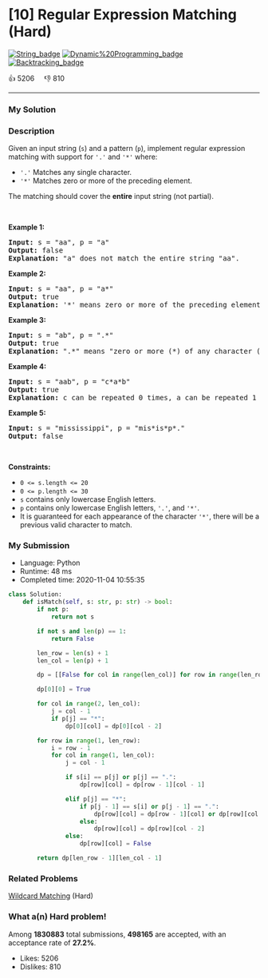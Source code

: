 # [10] Regular Expression Matching (Hard)

[![String_badge](https://img.shields.io/badge/topic-String-green.svg)](https://leetcode.com/problems/regular-expression-matching/)  [![Dynamic%20Programming_badge](https://img.shields.io/badge/topic-Dynamic%20Programming-green.svg)](https://leetcode.com/problems/regular-expression-matching/)  [![Backtracking_badge](https://img.shields.io/badge/topic-Backtracking-green.svg)](https://leetcode.com/problems/regular-expression-matching/) 

:+1: 5206 &nbsp; &nbsp; :thumbsdown: 810

---

### My Solution


### Description
<p>Given an input string (<code>s</code>) and a pattern (<code>p</code>), implement regular expression matching with support for <code>&#39;.&#39;</code> and <code>&#39;*&#39;</code> where:<code>&nbsp;</code></p>

<ul>
	<li><code>&#39;.&#39;</code> Matches any single character.​​​​</li>
	<li><code>&#39;*&#39;</code> Matches zero or more of the preceding element.</li>
</ul>

<p>The matching should cover the <strong>entire</strong> input string (not partial).</p>

<p>&nbsp;</p>
<p><strong>Example 1:</strong></p>

<pre>
<strong>Input:</strong> s = &quot;aa&quot;, p = &quot;a&quot;
<strong>Output:</strong> false
<strong>Explanation:</strong> &quot;a&quot; does not match the entire string &quot;aa&quot;.
</pre>

<p><strong>Example 2:</strong></p>

<pre>
<strong>Input:</strong> s = &quot;aa&quot;, p = &quot;a*&quot;
<strong>Output:</strong> true
<strong>Explanation:</strong>&nbsp;&#39;*&#39; means zero or more of the preceding&nbsp;element, &#39;a&#39;. Therefore, by repeating &#39;a&#39; once, it becomes &quot;aa&quot;.
</pre>

<p><strong>Example 3:</strong></p>

<pre>
<strong>Input:</strong> s = &quot;ab&quot;, p = &quot;.*&quot;
<strong>Output:</strong> true
<strong>Explanation:</strong>&nbsp;&quot;.*&quot; means &quot;zero or more (*) of any character (.)&quot;.
</pre>

<p><strong>Example 4:</strong></p>

<pre>
<strong>Input:</strong> s = &quot;aab&quot;, p = &quot;c*a*b&quot;
<strong>Output:</strong> true
<strong>Explanation:</strong>&nbsp;c can be repeated 0 times, a can be repeated 1 time. Therefore, it matches &quot;aab&quot;.
</pre>

<p><strong>Example 5:</strong></p>

<pre>
<strong>Input:</strong> s = &quot;mississippi&quot;, p = &quot;mis*is*p*.&quot;
<strong>Output:</strong> false
</pre>

<p>&nbsp;</p>
<p><strong>Constraints:</strong></p>

<ul>
	<li><code>0 &lt;= s.length&nbsp;&lt;= 20</code></li>
	<li><code>0 &lt;= p.length&nbsp;&lt;= 30</code></li>
	<li><code>s</code> contains only lowercase English letters.</li>
	<li><code>p</code> contains only lowercase English letters, <code>&#39;.&#39;</code>, and&nbsp;<code>&#39;*&#39;</code>.</li>
	<li>It is guaranteed for each appearance of the character <code>&#39;*&#39;</code>, there will be a previous valid character to match.</li>
</ul>



### My Submission

- Language: Python
- Runtime: 48 ms
- Completed time: 2020-11-04 10:55:35

```Python
class Solution:
    def isMatch(self, s: str, p: str) -> bool:
        if not p:
            return not s

        if not s and len(p) == 1:
            return False

        len_row = len(s) + 1
        len_col = len(p) + 1

        dp = [[False for col in range(len_col)] for row in range(len_row)]

        dp[0][0] = True

        for col in range(2, len_col):
            j = col - 1
            if p[j] == "*":
                dp[0][col] = dp[0][col - 2]

        for row in range(1, len_row):
            i = row - 1
            for col in range(1, len_col):
                j = col - 1

                if s[i] == p[j] or p[j] == ".":
                    dp[row][col] = dp[row - 1][col - 1]

                elif p[j] == "*":
                    if p[j - 1] == s[i] or p[j - 1] == ".":
                        dp[row][col] = dp[row - 1][col] or dp[row][col - 2]
                    else:
                        dp[row][col] = dp[row][col - 2]
                else:
                    dp[row][col] = False

        return dp[len_row - 1][len_col - 1]
```


### Related Problems
[Wildcard Matching](https://leetcode.com/problems/wildcard-matching/) (Hard) <br>



### What a(n) Hard problem!
Among **1830883** total submissions, **498165** are accepted, with an acceptance rate of **27.2%**. <br>

- Likes: 5206
- Dislikes: 810

